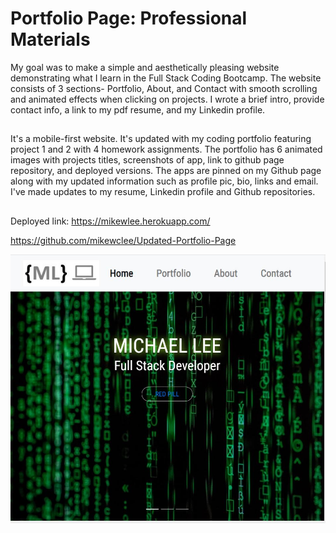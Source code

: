 # Portfolio Page: Professional Materials

My goal was to make a simple and aesthetically pleasing website demonstrating what I learn in the Full Stack Coding Bootcamp.  The website consists of 3 sections- Portfolio, About, and Contact with smooth scrolling and animated effects when clicking on projects.  I wrote a brief intro, provide contact info, a link to my pdf resume, and my Linkedin profile.

## 

It's a mobile-first website.  It's updated with my coding portfolio featuring project 1 and 2 with 4 homework assignments. The portfolio has 6 animated images with projects titles, screenshots of app, link to github page repository, and deployed versions. The apps are pinned on my Github page along with my updated information such as profile pic, bio, links and email. 
I've made updates to my resume, Linkedin profile and Github repositories.

## 
Deployed link: https://mikewlee.herokuapp.com/

https://github.com/mikewclee/Updated-Portfolio-Page


![AppScreenshot](public/assets/images/UpdatedPortfolio.jpg)